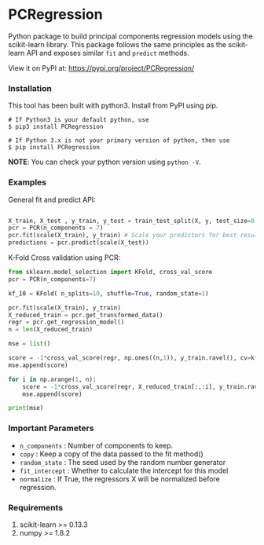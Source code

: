 # PCRegression
Python package to build principal components regression models using the scikit-learn library. This package follows the same principles as the scikit-learn API and exposes similar `fit` and `predict` methods.

View it on PyPI at: https://pypi.org/project/PCRegression/

### Installation
This tool has been built with python3. Install from PyPI using pip.

```shell
# If Python3 is your default python, use
$ pip3 install PCRegression

# If Python 3.x is not your primary version of python, then use
$ pip install PCRegression
```
**NOTE**:   You can check your python version using `python -V`.

### Examples

General fit and predict API:

```python

X_train, X_test , y_train, y_test = train_test_split(X, y, test_size=0.5, random_state=1)
pcr = PCR(n_components = 7)
pcr.fit(scale(X_train), y_train) # Scale your predictors for best results.
predictions = pcr.predict(scale(X_test))
```
K-Fold Cross validation using PCR:

```python
from sklearn.model_selection import KFold, cross_val_score
pcr = PCR(n_components=7)

kf_10 = KFold( n_splits=10, shuffle=True, random_state=1)

pcr.fit(scale(X_train), y_train)
X_reduced_train = pcr.get_transformed_data()
regr = pcr.get_regression_model()
n = len(X_reduced_train)

mse = list()

score = -1*cross_val_score(regr, np.ones((n,1)), y_train.ravel(), cv=kf_10, scoring='neg_mean_squared_error').mean()    
mse.append(score)

for i in np.arange(1, n):
    score = -1*cross_val_score(regr, X_reduced_train[:,:i], y_train.ravel(), cv=kf_10, scoring='neg_mean_squared_error').mean()
    mse.append(score)

print(mse)
```

### Important Parameters

* `n_components` : Number of components to keep.
* `copy` : Keep a copy of the data passed to the fit method()
* `random_state` : The seed used by the random number generator
* `fit_intercept` : Whether to calculate the intercept for this model
* `normalize` : If True, the regressors X will be normalized before regression.


### Requirements
1. scikit-learn >= 0.13.3
2. numpy >= 1.8.2
